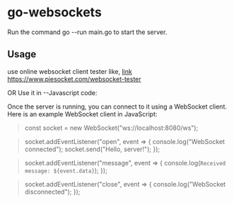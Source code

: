 # go-websockets
Run the command go --run main.go to start the server.

## Usage

use online websocket client tester like,  [link](https://www.piesocket.com/websocket-tester)  https://www.piesocket.com/websocket-tester

OR Use it in --Javascript code:

Once the server is running, you can connect to it using a WebSocket client. Here is an example WebSocket client in JavaScript:

> const socket = new WebSocket("ws://localhost:8080/ws");

> socket.addEventListener("open", event => {
>  console.log("WebSocket connected");
>  socket.send("Hello, server!");
> });

> socket.addEventListener("message", event => {
>  console.log(`Received message: ${event.data}`);
> });

> socket.addEventListener("close", event => {
>  console.log("WebSocket disconnected");
> });

